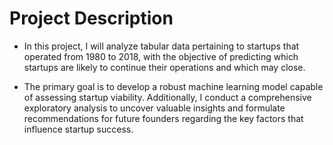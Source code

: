 # Project Description

- In this project, I will analyze tabular data pertaining to startups that operated from 1980 to 2018, with the objective of predicting which startups are likely to continue their operations and which may close.

- The primary goal is to develop a robust machine learning model capable of assessing startup viability. Additionally, I conduct a comprehensive exploratory analysis to uncover valuable insights and formulate recommendations for future founders regarding the key factors that influence startup success.
